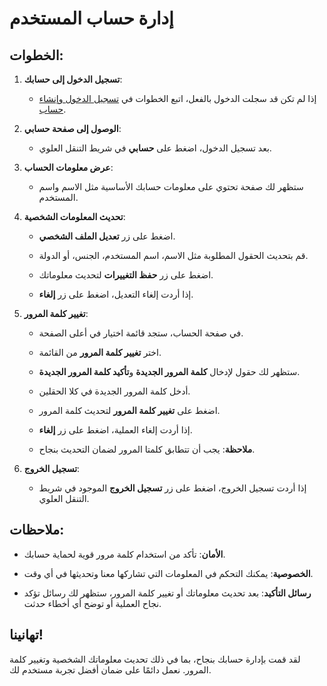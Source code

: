 # إدارة حساب المستخدم

## الخطوات:

1. **تسجيل الدخول إلى حسابك**:

   - إذا لم تكن قد سجلت الدخول بالفعل، اتبع الخطوات في [تسجيل الدخول وإنشاء حساب](login-signup.md).

2. **الوصول إلى صفحة حسابي**:

   - بعد تسجيل الدخول، اضغط على **حسابي** في شريط التنقل العلوي.

3. **عرض معلومات الحساب**:

   - ستظهر لك صفحة تحتوي على معلومات حسابك الأساسية مثل الاسم واسم المستخدم.

4. **تحديث المعلومات الشخصية**:

   - اضغط على زر **تعديل الملف الشخصي**.

   - قم بتحديث الحقول المطلوبة مثل الاسم، اسم المستخدم، الجنس، أو الدولة.

   - اضغط على زر **حفظ التغييرات** لتحديث معلوماتك.

   - إذا أردت إلغاء التعديل، اضغط على زر **إلغاء**.

5. **تغيير كلمة المرور**:

   - في صفحة الحساب، ستجد قائمة اختيار في أعلى الصفحة.

   - اختر **تغيير كلمة المرور** من القائمة.

   - ستظهر لك حقول لإدخال **كلمة المرور الجديدة** و**تأكيد كلمة المرور الجديدة**.

   - أدخل كلمة المرور الجديدة في كلا الحقلين.

   - اضغط على **تغيير كلمة المرور** لتحديث كلمة المرور.

   - إذا أردت إلغاء العملية، اضغط على زر **إلغاء**.

   - **ملاحظة**: يجب أن تتطابق كلمتا المرور لضمان التحديث بنجاح.

6. **تسجيل الخروج**:

   - إذا أردت تسجيل الخروج، اضغط على زر **تسجيل الخروج** الموجود في شريط التنقل العلوي.

## ملاحظات:

- **الأمان**: تأكد من استخدام كلمة مرور قوية لحماية حسابك.

- **الخصوصية**: يمكنك التحكم في المعلومات التي تشاركها معنا وتحديثها في أي وقت.

- **رسائل التأكيد**: بعد تحديث معلوماتك أو تغيير كلمة المرور، ستظهر لك رسائل تؤكد نجاح العملية أو توضح أي أخطاء حدثت.

## تهانينا!

لقد قمت بإدارة حسابك بنجاح، بما في ذلك تحديث معلوماتك الشخصية وتغيير كلمة المرور. نعمل دائمًا على ضمان أفضل تجربة مستخدم لك.